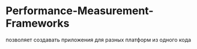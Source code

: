 # Performance-Measurement-Frameworks
позволяет создавать приложения для разных платформ из одного кода
